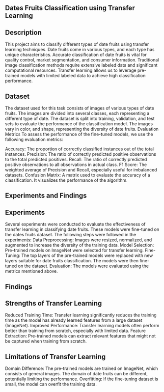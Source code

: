## Dates Fruits Classification using Transfer Learning

## Description

This project aims to classify different types of date fruits using transfer learning techniques. Date fruits come in various types, and each type has unique characteristics. Accurate classification of date fruits is vital for quality control, market segmentation, and consumer information. Traditional image classification methods require extensive labeled data and significant computational resources. Transfer learning allows us to leverage pre-trained models with limited labeled data to achieve high classification performance.

## Dataset
The dataset used for this task consists of images of various types of date fruits. The images are divided into several classes, each representing a different type of date. The dataset is split into training, validation, and test sets to evaluate the performance of the classification model. The images vary in color, and shape, representing the diversity of date fruits.
Evaluation Metrics
To assess the performance of the fine-tuned models, we use the following evaluation metrics:

Accuracy: The proportion of correctly classified instances out of the total instances.
Precision: The ratio of correctly predicted positive observations to the total predicted positives.
Recall: The ratio of correctly predicted positive observations to all observations in actual class.
F1 Score: The weighted average of Precision and Recall, especially useful for imbalanced datasets.
Confusion Matrix: A matrix used to evaluate the accuracy of a classification. It visualizes the performance of the algorithm.

## Experiments and Findings

## Experiments

Several experiments were conducted to evaluate the effectiveness of transfer learning in classifying date fruits. These models were fine-tuned on the dates fruits dataset. The following steps were followed in the experiments:
Data Preprocessing: Images were resized, normalized, and augmented to increase the diversity of the training data.
Model Selection: Pre-trained models on ImageNet were selected for transfer learning.
Fine-Tuning: The top layers of the pre-trained models were replaced with new layers suitable for date fruits classification. The models were then fine-tuned on the dataset.
Evaluation: The models were evaluated using the metrics mentioned above.

## Findings

## Strengths of Transfer Learning
Reduced Training Time: Transfer learning significantly reduces the training time as the model has already learned features from a large dataset (ImageNet).
Improved Performance: Transfer learning models often perform better than training from scratch, especially with limited data.
Feature Extraction: Pre-trained models can extract relevant features that might not be captured when training from scratch.

## Limitations of Transfer Learning

Domain Difference: The pre-trained models are trained on ImageNet, which consists of general images. The domain of date fruits can be different, potentially limiting the performance.
Overfitting: If the fine-tuning dataset is small, the model can overfit the training data.
